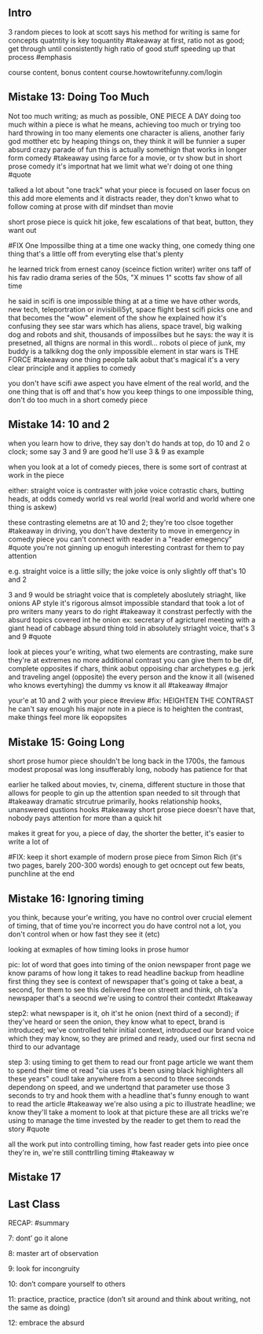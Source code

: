 ## Intro
3 random pieces to look at
scott says his method for writing is same for concepts
quatntity is key toquantity #takeaway
at first, ratio not as good; get through until consistently high ratio of good stuff
speeding up that process #emphasis

course content, bonus content
course.howtowritefunny.com/login
## Mistake 13: Doing Too Much
Not too much writing; as much as possible, ONE PIECE A DAY 
doing too much within a piece is what he means, achieving too much or trying too hard
throwing in too many elements
one character is aliens, another fariy god motther etc
by heaping things on, they think it will be funnier
a super absurd crazy parade of fun
this is actually somethign that works in longer form comedy #takeaway 
using farce for a movie, or tv show
but in short prose comedy it's importnat hat we limit what we'r doing ot one thing #quote

talked a lot about "one track" what your piece is focused on
laser focus on this
add more elements and it distracts reader, they don't knwo what to follow
coming at prose with dif mindset than movie

short prose piece is quick hit
joke, few escalations of that beat, button, they want out

#FIX One Impossilbe thing at a time
one wacky thing, one comedy thing
one thing that's a little off from everyting else
that's plenty

he learned trick from ernest canoy (sceince fiction writer)
writer ons taff of his fav radio drama series of the 50s, "X minues 1" 
scotts fav show of all time

he said in scifi is one impossible thing at at a time
we have other words, new tech, teleportration or invisibili5yt, space flight
best scifi picks one and that becomes the "wow" element of the show
he explained how it's confusing
they see star wars which has aliens, space travel, big walking dog and robots and shit, thousands of impossilbes
but he says: the way it is presetned, all thigns are normal in this wordl...
robots ol piece of junk, my buddy is a talkikng dog
the only impossible element in star wars is THE FORCE #takeaway one thing people talk aobut that's magical
it's a very clear principle and it applies to comedy

you don't have scifi awe aspect
you have elment of the real world, and the one thing that is off
and that's how you keep things to one impossible thing, don't do too much in a short comedy piece
## Mistake 14: 10 and 2
when you learn how to drive, they say don't do hands at top, do 10 and 2 o clock; some say 3 and 9 are good
he'll use 3 & 9 as example

when you look at a lot of comedy pieces, there is some sort of contrast at work in the piece

either:
straight voice is contraster with joke voice
cotrastic chars, butting heads, at odds
comedy world vs real world (real world and world where one thing is askew)

these contrasting elemetns are at 10 and 2; they're too clsoe together #takeaway 
in driving, you don't have dexterity to move in emergency
in comedy piece you can't connect with reader in a "reader emegency" #quote 
you're not ginning up enoguh interesting contrast for them to pay attention

e.g. straight voice is a little silly; the joke voice is only slightly off
that's 10 and 2

3 and 9 would be striaght voice that is completely aboslutely striaght, like onions AP style
it's rigorous almsot impossible standard that took a lot of pro writers many years to do right #takeaway 
it constrast perfectly with the absurd topics covered int he onion
ex: secretary of agricturel meeting with a giant head of cabbage
absurd thing told in absolutely striaght voice, that's 3 and 9 #quote 

look at pieces your'e writing, what two elements are contrasting, make sure they're at extremes
no more additional contrast you can give them to be dif, complete opposites
if chars, think aobut oppoising char archetypes
e.g. jerk and traveling angel (opposite)
the every person and the know it all (wisened who knows evertyhing)
the dummy vs know it all
#takeaway #major

your'e at 10 and 2 with your piece #review
#fix: HEIGHTEN THE CONTRAST 
he can't say enough his major note in a piece is to heighten the contrast, make things feel more lik eopopsites
## Mistake 15: Going Long
short prose humor piece shouldn't be long
back in the 1700s, the famous modest proposal was long
insufferably long, nobody has patience for that 

earlier he talked about movies, tv, cinema, different stucture in those that allows for people to gin up the attention span needed to sit through that #takeaway
dramatic strcutrue primarily, hooks 
relationship hooks, unanswered qustions hooks #takeaway 
short prose piece doesn't have that, nobody pays attention for more than a quick hit

makes it great for you, a piece of day, the shorter the better, it's easier to write a lot of

#FIX: keep it short
example of modern prose piece from Simon Rich
(it's two pages, barely 200-300 words)
enough to get ocncept out
few beats, punchline at the end


## Mistake 16: Ignoring timing
you think, because your'e writing, you have no control over crucial element of timing, that of time
you're incorrect
you do have control
not a lot, you don't control when or how fast they see it (etc)

looking at exmaples of how timing looks in prose humor 

pic: lot of word that goes into timing of the onion newspaper front page
we know params of how long it takes to read headline
backup from headline
first thing they see is context of newspaper
that's going ot take a beat, a second, for them to see this delivered free on streett and think, oh tis'a  newspaper 
that's a seocnd we're using to control their contedxt #takeaway

step2: what newspaper is it, oh it'st he onion (next third of a second); if they've heard or seen the onion, they know what to epect, brand is introduced; we've controlled tehir initial context, introduced our brand voice which they may know, so they are primed and ready, used our first secna nd third to our advantage

step 3: using timing to get them to read our front page article
we want them to spend their time ot read "cia uses it's been using black highlighters all these years"
coudl take anywhere from a second to three seconds dependong on speed, and we undertqnd that parameter 
use those 3 seconds to try and hook them with a headline that's funny enough to want to read the article #takeaway 
we're also using a pic to illustrate headline; we know they'll take a moment to look at that picture
these are all tricks we're using to manage the time invested by the reader to get them to read the story #quote 

all the work put into controlling timing, how fast reader gets into piee
once they're in, we're still conttrlling timing #takeaway w



## Mistake 17






## Last Class

RECAP: #summary

7: dont’ go it alone

8: master art of observation

9: look for incongruity 

10: don’t compare yourself to others

11: practice, practice, practice (don’t sit around and think about writing, not the same as doing)

12: embrace the absurd

